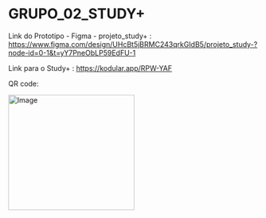 # GRUPO_02_STUDY+

Link do Prototipo - Figma - projeto_study+ :
https://www.figma.com/design/UHcBt5jBRMC243qrkGIdB5/projeto_study-?node-id=0-1&t=yY7PneObLP59EdFU-1

Link para o Study+ :
https://kodular.app/RPW-YAF

QR code:

<img width="253" height="232" alt="Image" src="https://github.com/user-attachments/assets/b34f87e3-8cdb-47fa-a356-ba96eddf14cc" />
